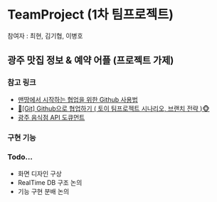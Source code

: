 # TeamProject (1차 팀프로젝트)
참여자 : 최현, 김기협, 이병호

## 광주 맛집 정보 & 예약 어플 (프로젝트 가제)

### 참고 링크
- <a href="https://victorydntmd.tistory.com/91">맨땅에서 시작하는 협업을 위한 Github 사용법</a>
- <a href="https://victorydntmd.tistory.com/91">🙈[Git] Github으로 협업하기 ( 토이 팀프로젝트 시나리오, 브랜치 전략 )🐵</a>
- <a href="">광주 음식점 API 도큐먼트</a>

### 구현 기능

### Todo...
- 화면 디자인 구상
- RealTime DB 구조 논의
- 기능 구현 분배 논의
